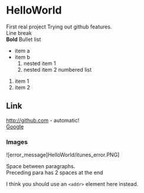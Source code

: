 # HelloWorld
First real project
Trying out github features.\
Line break \
**Bold**
Bullet list
- item a
- item b
  1. nested item 1
  2. nested item 2
numbered list
1. item 1
1. item 2
## Link
http://github.com - automatic!  
[Google](http://google.com)

### Images

![error_message]HelloWorld/itunes_error.PNG]

Space between paragraphs.  
Preceding para has 2 spaces at the end

I think you should use an
`<addr>` element here instead.



